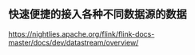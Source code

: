 ## 快速便捷的接入各种不同数据源的数据

https://nightlies.apache.org/flink/flink-docs-master/docs/dev/datastream/overview/

